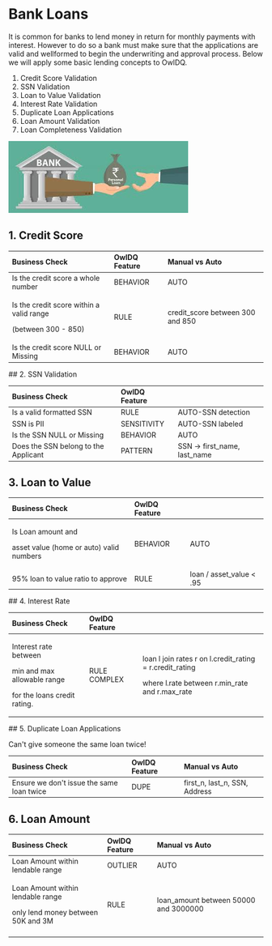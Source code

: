 # Bank Loans

It is common for banks to lend money in return for monthly payments with interest.  However to do so a bank must make sure that the applications are valid and wellformed to begin the underwriting and approval process.  Below we will apply some basic lending concepts to OwlDQ. 

1. Credit Score Validation
2. SSN Validation
3. Loan to Value Validation
4. Interest Rate Validation
5. Duplicate Loan Applications
6. Loan Amount Validation
7. Loan Completeness Validation

![](../.gitbook/assets/bank-loan1.jpeg)

## 1. Credit Score

<table>
  <thead>
    <tr>
      <th style="text-align:left">Business Check</th>
      <th style="text-align:left">OwlDQ Feature</th>
      <th style="text-align:left">Manual vs Auto</th>
    </tr>
  </thead>
  <tbody>
    <tr>
      <td style="text-align:left">Is the credit score a whole number</td>
      <td style="text-align:left">BEHAVIOR</td>
      <td style="text-align:left">AUTO</td>
    </tr>
    <tr>
      <td style="text-align:left">
        <p>Is the credit score within a valid range</p>
        <p>(between 300 - 850)</p>
      </td>
      <td style="text-align:left">RULE</td>
      <td style="text-align:left">credit_score between 300 and 850</td>
    </tr>
    <tr>
      <td style="text-align:left">Is the credit score NULL or Missing</td>
      <td style="text-align:left">BEHAVIOR</td>
      <td style="text-align:left">AUTO</td>
    </tr>
  </tbody>
</table>##  2. SSN Validation

| Business Check | OwlDQ Feature |  |
| :--- | :--- | :--- |
| Is a valid formatted SSN | RULE | AUTO-SSN detection |
| SSN is PII | SENSITIVITY | AUTO-SSN labeled |
| Is the SSN NULL or Missing | BEHAVIOR | AUTO |
| Does the SSN belong to the Applicant | PATTERN | SSN -&gt; first\_name, last\_name |

## 3. Loan to Value 

<table>
  <thead>
    <tr>
      <th style="text-align:left">Business Check</th>
      <th style="text-align:left">OwlDQ Feature</th>
      <th style="text-align:left"></th>
    </tr>
  </thead>
  <tbody>
    <tr>
      <td style="text-align:left">
        <p>Is Loan amount and</p>
        <p>asset value (home or auto) valid numbers</p>
      </td>
      <td style="text-align:left">BEHAVIOR</td>
      <td style="text-align:left">AUTO</td>
    </tr>
    <tr>
      <td style="text-align:left">95% loan to value ratio to approve</td>
      <td style="text-align:left">RULE</td>
      <td style="text-align:left">loan / asset_value &lt; .95</td>
    </tr>
  </tbody>
</table>## 4. Interest Rate

<table>
  <thead>
    <tr>
      <th style="text-align:left">Business Check</th>
      <th style="text-align:left">OwlDQ Feature</th>
      <th style="text-align:left"></th>
    </tr>
  </thead>
  <tbody>
    <tr>
      <td style="text-align:left">
        <p>Interest rate between</p>
        <p>min and max allowable range</p>
        <p>for the loans credit rating.</p>
      </td>
      <td style="text-align:left">RULE COMPLEX</td>
      <td style="text-align:left">
        <p>loan l join rates r on l.credit_rating = r.credit_rating</p>
        <p>where l.rate between r.min_rate and r.max_rate</p>
      </td>
    </tr>
  </tbody>
</table>## 5. Duplicate Loan Applications

Can't give someone the same loan twice!

| Business Check | OwlDQ Feature | Manual vs Auto |
| :--- | :--- | :--- |
| Ensure we don't issue the same loan twice | DUPE | first\_n, last\_n, SSN, Address |

## 6. Loan Amount

<table>
  <thead>
    <tr>
      <th style="text-align:left">Business Check</th>
      <th style="text-align:left">OwlDQ Feature</th>
      <th style="text-align:left">Manual vs Auto</th>
    </tr>
  </thead>
  <tbody>
    <tr>
      <td style="text-align:left">Loan Amount within lendable range</td>
      <td style="text-align:left">OUTLIER</td>
      <td style="text-align:left">AUTO</td>
    </tr>
    <tr>
      <td style="text-align:left">
        <p>Loan Amount within lendable range</p>
        <p>only lend money between 50K and 3M</p>
      </td>
      <td style="text-align:left">RULE</td>
      <td style="text-align:left">loan_amount between 50000 and 3000000</td>
    </tr>
    <tr>
      <td style="text-align:left"></td>
      <td style="text-align:left"></td>
      <td style="text-align:left"></td>
    </tr>
  </tbody>
</table>